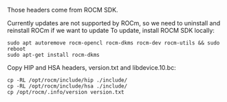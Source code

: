 Those headers come from ROCM SDK.

Currently updates are not supported by ROCm, so we need to uninstall and reinstall ROCm if we want to update
To update, install ROCM SDK locally:
```
sudo apt autoremove rocm-opencl rocm-dkms rocm-dev rocm-utils && sudo reboot
sudo apt-get install rocm-dkms
```

Copy HIP and HSA headers, version.txt and libdevice.10.bc:
```
cp -RL /opt/rocm/include/hip ./include/
cp -RL /opt/rocm/include/hsa ./include/
cp /opt/rocm/.info/version version.txt
```

